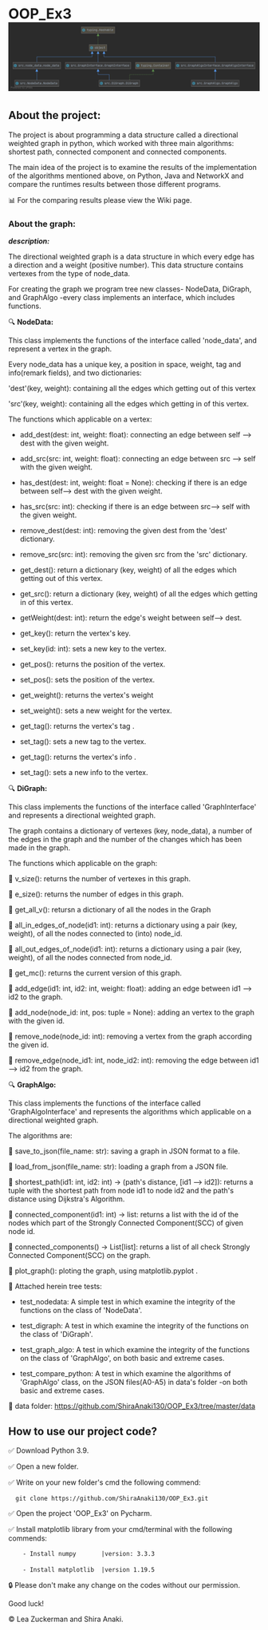 # OOP_Ex3 ![](data/src.png)

## About the project:

The project is about programming a data structure called a directional weighted graph in python, which worked with three main algorithms: shortest path, connected component and connected components.

The main idea of the project is to examine the results of the implementation of the algorithms mentioned above, on Python, Java and NetworkX and compare the runtimes results between those different programs.

:bar_chart: For the comparing results please view the Wiki page.


### About the graph:

***description:***

The directional weighted graph is a data structure in which every edge has a direction and a weight (positive number).
This data structure contains vertexes from the type of node_data.

For creating the graph we program tree new classes-  NodeData, DiGraph, and GraphAlgo -every class implements an interface, which includes functions.

:mag: **NodeData:**

This class implements the functions of the interface called 'node_data', and represent a vertex in the graph.

Every node_data has a unique key, a position in space, weight, tag and info(remark fields), and two dictionaries:

'dest'(key, weight): containing all the edges which getting out of this vertex

'src'(key, weight): containing all the edges which getting in of this vertex.

The functions which applicable on a vertex:

- add_dest(dest: int, weight: float): connecting an edge between self --> dest with the given weight.

- add_src(src: int, weight: float): connecting an edge between src --> self with the given weight. 

- has_dest(dest: int, weight: float = None): checking if there is an  edge between self--> dest with the given weight.

- has_src(src: int): checking if there is an edge between src--> self with the given weight.

- remove_dest(dest: int): removing the given dest from the 'dest' dictionary.

- remove_src(src: int): removing the given src from the 'src' dictionary.

- get_dest(): return a dictionary (key, weight) of all the edges which getting out of this vertex.

- get_src(): return a dictionary (key, weight) of all the edges which getting in of this vertex.

- getWeight(dest: int): return the edge's weight between  self--> dest.

- get_key(): return the vertex's key.

- set_key(id: int): sets a new key to the vertex.

- get_pos(): returns the position of the vertex.

- set_pos(): sets the position of the vertex.

- get_weight(): returns the vertex's weight

- set_weight(): sets a new weight for the vertex.

- get_tag(): returns the vertex's tag .

- set_tag(): sets a new tag to the vertex.

- get_tag(): returns the vertex's info .

- set_tag(): sets a new info to the vertex.

:mag: **DiGraph:**

This class implements the functions of the interface called 'GraphInterface' and represents a directional weighted graph.

The graph contains a dictionary of vertexes (key, node_data), a number of the edges in the graph and the number of the changes which has been made in the graph.

The functions which applicable on the graph:

:small_orange_diamond: v_size(): returns the number of vertexes in this graph.
     
:small_orange_diamond: e_size(): returns the number of edges in this graph.
 
:small_orange_diamond: get_all_v(): retursn a dictionary of all the nodes in the Graph
       
:small_orange_diamond: all_in_edges_of_node(id1: int): returns a dictionary using a pair (key, weight), of all the nodes connected to (into) node_id.
       
:small_orange_diamond: all_out_edges_of_node(id1: int): returns a dictionary using a pair (key, weight), of all the nodes connected from node_id.
       
:small_orange_diamond: get_mc(): returns the current version of this graph.
       
:small_orange_diamond: add_edge(id1: int, id2: int, weight: float): adding an edge between id1 --> id2 to the graph.
     
:small_orange_diamond: add_node(node_id: int, pos: tuple = None): adding an vertex to the graph with the given id.
        
:small_orange_diamond: remove_node(node_id: int): removing a vertex from the graph according the given id.
       
:small_orange_diamond: remove_edge(node_id1: int, node_id2: int): removing the edge between id1 --> id2 from the graph.

:mag: **GraphAlgo:**

This class implements the functions of the interface called 'GraphAlgoInterface' and represents the algorithms which applicable on a directional weighted graph.

The algorithms are:

:small_blue_diamond: save_to_json(file_name: str): saving a graph in JSON format to a file.

:small_blue_diamond: load_from_json(file_name: str): loading a graph from a JSON file.

:small_blue_diamond: shortest_path(id1: int, id2: int) -> (path's distance, [id1 --> id2]): returns a tuple with the shortest path from node id1 to node id2 and the path's distance using Dijkstra's Algorithm.

:small_blue_diamond: connected_component(id1: int) -> list: returns a list with the id of the nodes which part of the Strongly Connected Component(SCC) of given node id.

:small_blue_diamond: connected_components() -> List[list]: returns a list of all check Strongly Connected Component(SCC) on the graph.

:small_blue_diamond: plot_graph(): ploting the graph, using matplotlib.pyplot .

:pushpin: Attached herein tree tests:

- test_nodedata: A simple test in which examine the integrity of the functions on  the class of 'NodeData'. 

- test_digraph: A test in which examine the integrity of the functions on the class of 'DiGraph'.
  
- test_graph_algo: A test  in which examine the integrity of the functions on the class of 'GraphAlgo', on both basic and extreme cases.

- test_compare_python: A test in which examine the algorithms of 'GraphAlgo' class, on the JSON files(A0-A5) in data's folder -on both basic and extreme cases.

:file_folder: data folder: https://github.com/ShiraAnaki130/OOP_Ex3/tree/master/data 


## How to use our project code?

:white_check_mark: Download Python 3.9.

:white_check_mark: Open a new folder.
  
:white_check_mark: Write on your new folder's cmd the following commend: 

      git clone https://github.com/ShiraAnaki130/OOP_Ex3.git
  
:white_check_mark: Open the project 'OOP_Ex3' on Pycharm.

:white_check_mark: Install matplotlib library from your cmd/terminal with the following commends:
  
        - Install numpy       |version: 3.3.3

        - Install matplotlib  |version 1.19.5
  


:lock: Please don't make any change on the codes without our permission.

Good luck!

:copyright: Lea Zuckerman and Shira Anaki.






